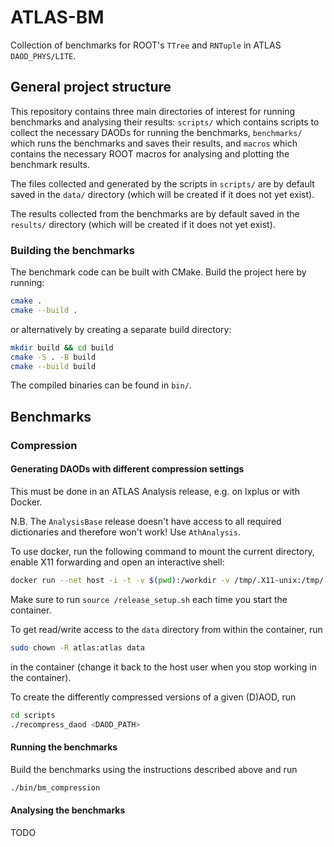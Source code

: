 # ATLAS-BM

Collection of benchmarks for ROOT's `TTree` and `RNTuple` in ATLAS `DAOD_PHYS/LITE`.

## General project structure

This repository contains three main directories of interest for running benchmarks and analysing their results: `scripts/` which contains scripts to collect the necessary DAODs for running the benchmarks, `benchmarks/` which runs the benchmarks and saves their results, and `macros` which contains the necessary ROOT macros for analysing and plotting the benchmark results.

The files collected and generated by the scripts in `scripts/` are by default saved in the `data/` directory (which will be created if it does not yet exist).

The results collected from the benchmarks are by default saved in the `results/` directory (which will be created if it does not yet exist).

### Building the benchmarks

The benchmark code can be built with CMake. Build the project here by running:
```sh
cmake .
cmake --build .
```
or alternatively by creating a separate build directory:
```sh
mkdir build && cd build
cmake -S . -B build
cmake --build build
```
The compiled binaries can be found in `bin/`.

## Benchmarks
### Compression

#### Generating DAODs with different compression settings

This must be done in an ATLAS Analysis release, e.g. on lxplus or with Docker.

N.B. The `AnalysisBase` release doesn't have access to all required dictionaries and therefore won't work! Use `AthAnalysis`.

To use docker, run the following command to mount the current directory, enable X11 forwarding and open an interactive shell:
```sh
docker run --net host -i -t -v $(pwd):/workdir -v /tmp/.X11-unix:/tmp/.X11-unix -e DISPLAY=$DISPLAY atlas/athanalysis
```
Make sure to run `source /release_setup.sh` each time you start the container.

To get read/write access to the `data` directory from within the container, run
```sh
sudo chown -R atlas:atlas data
```
in the container (change it back to the host user when you stop working in the container).

To create the differently compressed versions of a given (D)AOD, run
```sh
cd scripts
./recompress_daod <DAOD_PATH>
```

#### Running the benchmarks

Build the benchmarks using the instructions described above and run
```sh
./bin/bm_compression
```

#### Analysing the benchmarks
TODO
